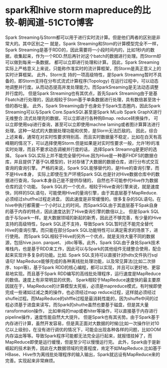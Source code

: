 # spark和hive storm mapreduce的比较-朝闻道-51CTO博客
Spark Streaming与Storm都可以用于进行实时流计算。但是他们两者的区别是非常大的。其中区别之一
就是，Spank Streaming和Stom的计算模型完全不一样，Spark Streaming是基于RDD的，因此需要将一小段时间内的，比如1秒内的数据，收集起来，作为一个RDD.然后再针对这个batch的数据进行处理。而Storm却可以做到每来一条数据， 都可以立即进行处理和计算。 因此，Spark Streaming实际上严格意义上来说，只能称作准实时的流计算框架，而Storm是真正意义上的实时计算框架。
此外，Storm支 持的一项高级特性，是Spark Streamng暂时不具备的，即Storm支持在分布式流式计算程序(Topology) 在运行过程中，可以动态地调整并行度。从而动态提高并发处理能力。而SparkSreaming是无法动态调整并行度的。
但是Spark Streaming也有其优点，首先Spark Streaming由于是基Fbatch进行处理的，因此相较于Stom基于单条数据进行处理，具有数倍甚至效十倍的吞吐量。
此外，Spark Streaming由于也身处于Spark生态圈内，因此Spark Streaming可以与Spark Core.SparkSQl.甚至是Spark MLuib Spark GraphX进行无维整合.流式处理完的数据，可以立即进行各种购Bmap. reduce转换操作， 可以立即使用sqi进行查询，甚至可以立即使用machne laming或者图计算算法进行处理。这种一站式的大数据处理功能和优势，是Slorm无法匹敌的。
因此，综合上述来看，通常在对实时性要求特别高、而且实时数据量不稳定，比如在白天有高峰期的情况下，可以选择使用Storm.但是如果是对实时性要求一般，允许1秒的准实时处理，而且不要求动态调被并行度的话， 选择Spark Streamng是更好的选择。
Spark SQL实际上并不能完全替代Hive.因为Hive是一种基FHDFS的数据仓库，并且提供了基于QL模型的，针对存储了大数据的数据仓库，进行分布式交互查询的查询引擎。
严格的来说，Spark SQL能够替代的，是Hive的查询引擎，而不是Hive本身， 实际上即使在生产环境Spark SQL也是针对Hive数据仓库中的数据进行查询，Spark本身自己是不提供存储的， 自然也不可能参代Hive作为数据仓库的这个功能。
Spark SQL的一个优点，相较于Hive查询引擎来说，就是速度快，同样的SQL语句，可能使用Hive的量询引擎，由于其底层基于MapReduce. 必须经过shutfhe过程走进盘， 因此速度是非常缓慢的。很多复杂的SQL语句。在hive中执行都需要一个小时以上的时间。而SparkSQL由于其底层基干Spak自身的基于内存的特点，因此速度达到了Hive查询引擎的数倍以上。
但是Spark SQL由于与Spark一样。是大数据领域的新起的新秀，因此还不够完善，有少量的Hive支持的高级特性，Spark SQL还不支持，导致Spark SQL暂时还不能完全替代Hive的查询引擎。而只能在部分Spark SQL功能特性可以满足需求的场景下，进行使用。
而Spark SQL相较于Hive的另外一个优点，就是支持大量不同的数据源，包括hive.json. parquet、 jdbc等等。此外，Spark SQL由于身处Spark技术堆栈内，也是基于RDD来工作，因此可以与Spark的其他组件无缝整合使用，配合起来实现许多复杂的功能。比如. Spark SQL支持可以直接针对hdts文件执行sql语句!
MapReduce能够完成的各种离线批处理功能，以及常见算法(比如二次排序、topn等)，基于Spark RDD的核心编程，都可以实现，并且可以更好地、更容易地实现。而且基于Spark RDD编写的高线批处理程序，运行速度是MapReduce的数倍。速度上有非常明显的优势。
Spark相较于MapReduce速度快的最主要原因就在于，MapReduce的计算模型太死板，必须是mapreduce模式，有时候即使完成一些诸如过减之类的操作，也必须经过map reduce过程，这样就必须经过shufle过程。而MapReduce的shffle过程是最消耗性能的，因为shuffe中间的过程必须基于进盘来读写。而Spark的shuthe虽然也要基于磁盘，但是其大量ransformation操作， 比如单纯的map或者hiter等操作，可以直接基于内存进行pipeline操作，速度性能自然大大提升。
但是Spark也有其劣势。由于Spark基于内存进行计算，虽然开发容易，但是真正面对大数据的时候(比如一次操作针对10亿以上级别)，在没有进行调优的情况下，可能会出现各种各样的问题，比如OOM内存溢出等等。导致Spark程序可能都无法完全运行起来，就报惜挂掉了，而MapReduce即使是运行缓慢，但是至少可以慢慢运行完。
此外，Spark由于是新崛起的技术新秀，因此在大数据领域的完善程度，肯定不如MapReduce.比如基于HBase、Hive作为离线批处理程序的输入输出，Spark就远设有MapReduce来的完善。实现起来非常麻烦。
